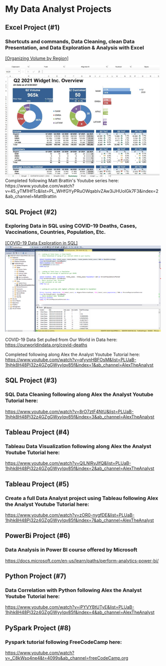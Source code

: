 # My Data Analyst Projects

## Excel Project (#1)
### Shortcuts and commands, Data Cleaning, clean Data Presentation, and Data Exploration & Analysis with Excel
[[Organizing Volume by Region]](https://github.com/KevinGastelum/MyDataAnalystProjects/tree/main/1.%20Organizing%20Volume%20by%20Region)
<!-- ![](images/excel-img.jpg) -->
<img src="images/excel-img.jpg" width="500" >
Completed following Matt Brattin's Youtube series here:
<br> https://www.youtube.com/watch?v=45_yTM1HfTc&list=PL_WHfGYyPRuOWqablvZAw3iJHUoIGk7F3&index=2&ab_channel=MattBrattin


## SQL Project (#2) 
### Exploring Data in SQL using COVID-19 Deaths, Cases, Vaccinations, Countries, Population, Etc. 
[[COVID-19 Data Exploration in SQL]](https://github.com/KevinGastelum/MyDataAnalystProjects/tree/main/2.%20COVID-19%20Data%20Exploration%20in%20SQL)
<img src="images/SQLProject1.png" width="900" >

COVID-19 Data Set pulled from Our World in Data here:
https://ourworldindata.org/covid-deaths

Completed following along Alex the Analyst Youtube Tutorial here:
<br> https://www.youtube.com/watch?v=qfyynHBFOsM&list=PLUaB-1hjhk8H48Pj32z4GZgGWyylqv85f&index=1&ab_channel=AlexTheAnalyst


## SQL Project (#3)
### SQL Data Cleaning following along Alex the Analyst Youtube Tutorial here:
https://www.youtube.com/watch?v=8rO7ztF4NtU&list=PLUaB-1hjhk8H48Pj32z4GZgGWyylqv85f&index=3&ab_channel=AlexTheAnalyst


## Tableau Project (#4)
### Tableau Data Visualization following along Alex the Analyst Youtube Tutorial here:
https://www.youtube.com/watch?v=QILNlRvJlfQ&list=PLUaB-1hjhk8H48Pj32z4GZgGWyylqv85f&index=2&ab_channel=AlexTheAnalyst


## Tableau Project (#5)
### Create a full Data Analyst project using Tableau following Alex the Analyst Youtube Tutorial here:
https://www.youtube.com/watch?v=zOR0-nygfDE&list=PLUaB-1hjhk8H48Pj32z4GZgGWyylqv85f&index=7&ab_channel=AlexTheAnalyst


## PowerBi Project (#6) 
### Data Analysis in Power BI course offered by Microsoft
https://docs.microsoft.com/en-us/learn/paths/perform-analytics-power-bi/


## Python Project (#7)
### Data Correlation with Python following Alex the Analyst Youtube Tutorial here:
https://www.youtube.com/watch?v=iPYVYBtUTyE&list=PLUaB-1hjhk8H48Pj32z4GZgGWyylqv85f&index=4&ab_channel=AlexTheAnalyst


## PySpark Project (#8)
### Pyspark tutorial following FreeCodeCamp here:
https://www.youtube.com/watch?v=_C8kWso4ne4&t=4099s&ab_channel=freeCodeCamp.org

